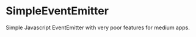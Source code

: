SimpleEventEmitter
==================

Simple Javascript EventEmitter with very poor features for medium apps.
